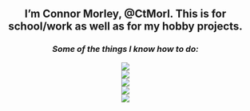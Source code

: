 <!---
h1eroGlyph/h1eroGlyph is a ✨ special ✨ repository because its `README.md` (this file) appears on your GitHub profile.
You can click the Preview link to take a look at your changes.
--->

<h2 align = "center"><b>
  I’m Connor Morley, @CtMorl. This is for school/work as well as for my hobby projects.
  </b></h2>
  <h3 align = "center"><i>
  Some of the things I know how to do:
  </i></h3>
<p align = "center">
  <a href="https://skillicons.dev">
    <img src="https://skillicons.dev/icons?i=html,css,js,php,jquery"/>
    <br>
    <img src="https://skillicons.dev/icons?i=java,python,c,cpp"/>
    <br>
    <img src="https://skillicons.dev/icons?i=bash,git,vim,latex"/>
    <br>
    <img src="https://skillicons.dev/icons?i=discord,bots,github,gitlab"/>
    <br>
    <img src="https://skillicons.dev/icons?i=linux,raspberrypi,bsd,plan9"/>
  </a>
</p>
